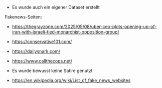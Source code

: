 - Es wurde auch ein eigener Dataset erstellt

Fakenews-Seiten:
- https://thegrayzone.com/2025/05/08/uber-ceo-plots-opening-up-of-iran-with-israeli-tied-monarchist-opposition-group/
- https://conservative101.com/
- https://dailysnark.com/
- https://www.callthecops.net/

- Es wurde bewusst keine Satire genutzt
- https://en.wikipedia.org/wiki/List_of_fake_news_websites